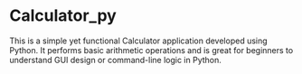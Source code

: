 # Calculator_py

This is a simple yet functional Calculator application developed using Python. It performs basic arithmetic operations and is great for beginners to understand GUI design or command-line logic in Python.
